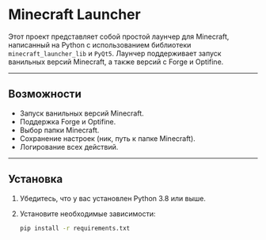 # Minecraft Launcher

Этот проект представляет собой простой лаунчер для Minecraft, написанный на Python с использованием библиотеки `minecraft_launcher_lib` и `PyQt5`. Лаунчер поддерживает запуск ванильных версий Minecraft, а также версий с Forge и Optifine.

---

## Возможности

- Запуск ванильных версий Minecraft.
- Поддержка Forge и Optifine.
- Выбор папки Minecraft.
- Сохранение настроек (ник, путь к папке Minecraft).
- Логирование всех действий.

---

## Установка

1. Убедитесь, что у вас установлен Python 3.8 или выше.
2. Установите необходимые зависимости:

   ```bash
   pip install -r requirements.txt